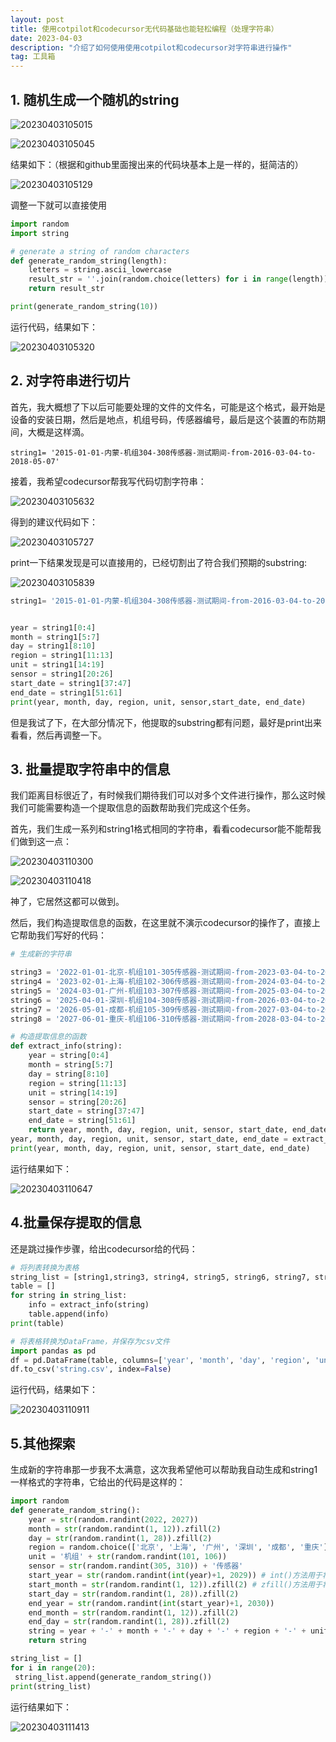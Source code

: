 ```yaml
---
layout: post
title: 使用cotpilot和codecursor无代码基础也能轻松编程（处理字符串）
date: 2023-04-03
description: "介绍了如何使用使用cotpilot和codecursor对字符串进行操作"
tag: 工具箱
---
```

## 1. 随机生成一个随机的string

![20230403105015](https://cdn.jsdelivr.net/gh/ChanJeunlam/PicgoBed/blogs/pictures/20230403105015.png)

![20230403105045](https://cdn.jsdelivr.net/gh/ChanJeunlam/PicgoBed/blogs/pictures/20230403105045.png)

结果如下：（根据和github里面搜出来的代码块基本上是一样的，挺简洁的）

![20230403105129](https://cdn.jsdelivr.net/gh/ChanJeunlam/PicgoBed/blogs/pictures/20230403105129.png)

调整一下就可以直接使用

```python
import random
import string

# generate a string of random characters
def generate_random_string(length):
    letters = string.ascii_lowercase
    result_str = ''.join(random.choice(letters) for i in range(length))
    return result_str

print(generate_random_string(10))
```

运行代码，结果如下：

![20230403105320](https://cdn.jsdelivr.net/gh/ChanJeunlam/PicgoBed/blogs/pictures/20230403105320.png)

## 2. 对字符串进行切片

首先，我大概想了下以后可能要处理的文件的文件名，可能是这个格式，最开始是设备的安装日期，然后是地点，机组号码，传感器编号，最后是这个装置的布防期间，大概是这样滴。

``string1= '2015-01-01-内蒙-机组304-308传感器-测试期间-from-2016-03-04-to-2018-05-07'``

接着，我希望codecursor帮我写代码切割字符串：

![20230403105632](https://cdn.jsdelivr.net/gh/ChanJeunlam/PicgoBed/blogs/pictures/20230403105632.png)

得到的建议代码如下：

![20230403105727](https://cdn.jsdelivr.net/gh/ChanJeunlam/PicgoBed/blogs/pictures/20230403105727.png)

print一下结果发现是可以直接用的，已经切割出了符合我们预期的substring:

![20230403105839](https://cdn.jsdelivr.net/gh/ChanJeunlam/PicgoBed/blogs/pictures/20230403105839.png)

```python
string1= '2015-01-01-内蒙-机组304-308传感器-测试期间-from-2016-03-04-to-2018-05-07'


year = string1[0:4]
month = string1[5:7]
day = string1[8:10]
region = string1[11:13]
unit = string1[14:19]
sensor = string1[20:26]
start_date = string1[37:47]
end_date = string1[51:61]
print(year, month, day, region, unit, sensor,start_date, end_date)
```

但是我试了下，在大部分情况下，他提取的substring都有问题，最好是print出来看看，然后再调整一下。

## 3. 批量提取字符串中的信息

我们距离目标很近了，有时候我们期待我们可以对多个文件进行操作，那么这时候我们可能需要构造一个提取信息的函数帮助我们完成这个任务。

首先，我们生成一系列和string1格式相同的字符串，看看codecursor能不能帮我们做到这一点：

![20230403110300](https://cdn.jsdelivr.net/gh/ChanJeunlam/PicgoBed/blogs/pictures/20230403110300.png)

![20230403110418](https://cdn.jsdelivr.net/gh/ChanJeunlam/PicgoBed/blogs/pictures/20230403110418.png)

神了，它居然这都可以做到。

然后，我们构造提取信息的函数，在这里就不演示codecursor的操作了，直接上它帮助我们写好的代码：

```python
# 生成新的字符串

string3 = '2022-01-01-北京-机组101-305传感器-测试期间-from-2023-03-04-to-2025-05-07'
string4 = '2023-02-01-上海-机组102-306传感器-测试期间-from-2024-03-04-to-2026-05-07'
string5 = '2024-03-01-广州-机组103-307传感器-测试期间-from-2025-03-04-to-2027-05-07'
string6 = '2025-04-01-深圳-机组104-308传感器-测试期间-from-2026-03-04-to-2028-05-07'
string7 = '2026-05-01-成都-机组105-309传感器-测试期间-from-2027-03-04-to-2029-05-07'
string8 = '2027-06-01-重庆-机组106-310传感器-测试期间-from-2028-03-04-to-2030-05-07'

# 构造提取信息的函数
def extract_info(string):
    year = string[0:4]
    month = string[5:7]
    day = string[8:10]
    region = string[11:13]
    unit = string[14:19]
    sensor = string[20:26]
    start_date = string[37:47]
    end_date = string[51:61]
    return year, month, day, region, unit, sensor, start_date, end_date
year, month, day, region, unit, sensor, start_date, end_date = extract_info(string3)
print(year, month, day, region, unit, sensor, start_date, end_date)
```

运行结果如下：

![20230403110647](https://cdn.jsdelivr.net/gh/ChanJeunlam/PicgoBed/blogs/pictures/20230403110647.png)

## 4.批量保存提取的信息

还是跳过操作步骤，给出codecursor给的代码：

```python
# 将列表转换为表格
string_list = [string1,string3, string4, string5, string6, string7, string8]
table = []
for string in string_list:
    info = extract_info(string)
    table.append(info)
print(table)

# 将表格转换为DataFrame，并保存为csv文件
import pandas as pd
df = pd.DataFrame(table, columns=['year', 'month', 'day', 'region', 'unit', 'sensor', 'start_date', 'end_date'])
df.to_csv('string.csv', index=False)
```

运行代码，结果如下：

![20230403110911](https://cdn.jsdelivr.net/gh/ChanJeunlam/PicgoBed/blogs/pictures/20230403110911.png)

## 5.其他探索

生成新的字符串那一步我不太满意，这次我希望他可以帮助我自动生成和string1一样格式的字符串，它给出的代码是这样的：

```python
import random
def generate_random_string():
    year = str(random.randint(2022, 2027))
    month = str(random.randint(1, 12)).zfill(2)
    day = str(random.randint(1, 28)).zfill(2)
    region = random.choice(['北京', '上海', '广州', '深圳', '成都', '重庆'])
    unit = '机组' + str(random.randint(101, 106))
    sensor = str(random.randint(305, 310)) + '传感器'
    start_year = str(random.randint(int(year)+1, 2029)) # int()方法用于将字符串转换为整数, int(year)+1表示将字符串转换为整数后加1
    start_month = str(random.randint(1, 12)).zfill(2) # zfill()方法用于将字符串的长度补全为指定的长度，不足的部分用0填充
    start_day = str(random.randint(1, 28)).zfill(2)
    end_year = str(random.randint(int(start_year)+1, 2030))
    end_month = str(random.randint(1, 12)).zfill(2)
    end_day = str(random.randint(1, 28)).zfill(2)
    string = year + '-' + month + '-' + day + '-' + region + '-' + unit + '-' + sensor + '-测试期间-from-' + start_year + '-' + start_month + '-' + start_day + '-to-' + end_year + '-' + end_month + '-' + end_day
    return string

string_list = []
for i in range(20):
 string_list.append(generate_random_string())
print(string_list)
```

运行结果如下：

![20230403111413](https://cdn.jsdelivr.net/gh/ChanJeunlam/PicgoBed/blogs/pictures/20230403111413.png)
